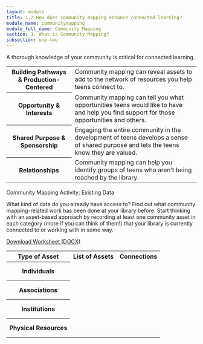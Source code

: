 ```yaml
---
layout: module
title: 1.2 How does community mapping enhance connected learning?
module_name: communitymapping
module_full_name: Community Mapping
section: 1. What is Community Mapping?
subsection: one-two
---
```


A thorough knowledge of your community is critical for connected learning.

<table class="colorful-th">
<tr><th>Building Pathways & Production-Centered</th><td>Community mapping can reveal assets to add to the network of resources you help teens connect to.</td></tr>
<tr><th>Opportunity & Interests</th><td>Community mapping can tell you what opportunities teens would like to have and help you find support for those opportunities and others. </td></tr>
<tr><th>Shared Purpose & Sponsorship</th><td>Engaging the entire community in the development of teens develops a sense of shared purpose and lets the teens know they are valued. </td></tr>
<tr><th>Relationships</th><td>Community mapping can help you identify groups of teens who aren’t being reached by the library. </td></tr>
</table>

<div class="reflection">
<p>Community Mapping Activity: Existing Data</p>
<p>What kind of data do you already have access to? Find out what community mapping-related work has been done at your library before. Start thinking with an asset-based approach by recording at least one community asset in each category (more if you can think of them!) that your library is currently connected to or working with in some way.</p>
<p><a href="docs/CommunityMapping_1C.docx">Download Worksheet (DOCX)</a></p>

<table class="worksheet" width="100%">
<tr height="20px"><th>Type of Asset</th><th>List of Assets</th><th>Connections</th></tr>
<tr height="50px"><th>Individuals</th><td></td><td></td></tr>
<tr height="50px"><th>Associations</th><td></td><td></td></tr>
<tr height="50px"><th>Institutions</th><td></td><td></td></tr>
<tr height="50px"><th>Physical Resources</th><td></td><td></td></tr>
</table>

</div>